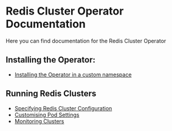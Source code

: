 # Redis Cluster Operator Documentation

Here you can find documentation for the Redis Cluster Operator

## Installing the Operator:

* [Installing the Operator in a custom namespace](./installing-in-a-custom-namespace.md)

## Running Redis Clusters

* [Specifying Redis Cluster Configuration](./specifying-redis-configuration.md)
* [Customising Pod Settings](./customising-pod-settings.md)
* [Monitoring Clusters](./monitoring-redis.md)
